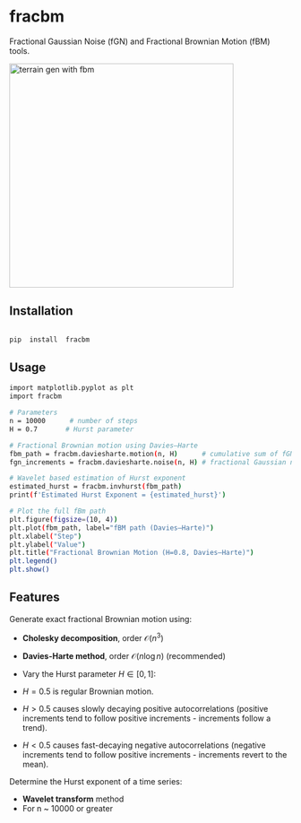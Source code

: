 # fracbm

  
Fractional Gaussian Noise (fGN) and Fractional Brownian Motion (fBM) tools.

<p align="left">
  <img src="terrain.gif" alt='terrain gen with fbm' width="400"/>
</p>
  

## Installation

```bash

pip  install  fracbm

```

## Usage

  
```bash
import matplotlib.pyplot as plt
import fracbm

# Parameters
n = 10000      # number of steps
H = 0.7       # Hurst parameter

# Fractional Brownian motion using Davies–Harte
fbm_path = fracbm.daviesharte.motion(n, H)      # cumulative sum of fGN
fgn_increments = fracbm.daviesharte.noise(n, H) # fractional Gaussian noise

# Wavelet based estimation of Hurst exponent
estimated_hurst = fracbm.invhurst(fbm_path)
print(f'Estimated Hurst Exponent = {estimated_hurst}')

# Plot the full fBm path
plt.figure(figsize=(10, 4))
plt.plot(fbm_path, label="fBM path (Davies–Harte)")
plt.xlabel("Step")
plt.ylabel("Value")
plt.title("Fractional Brownian Motion (H=0.8, Davies–Harte)")
plt.legend()
plt.show()

```


## Features

Generate exact fractional Brownian motion using:

-   **Cholesky decomposition**, order $\mathcal{O}(n^3)$
-   **Davies-Harte method**, order $\mathcal{O}(n \log n)$ 	(recommended)  

-   Vary the Hurst parameter $H \in [0,1]$:
-   $H = 0.5$ is regular Brownian motion.
-   $H > 0.5$ causes slowly decaying positive autocorrelations (positive increments tend to follow positive increments - increments follow a trend).
-   $H < 0.5$ causes fast-decaying negative autocorrelations (negative increments tend to follow positive increments - increments revert to the mean).

Determine the Hurst exponent of a time series:

-   **Wavelet transform** method
-   For n ~ 10000 or greater
